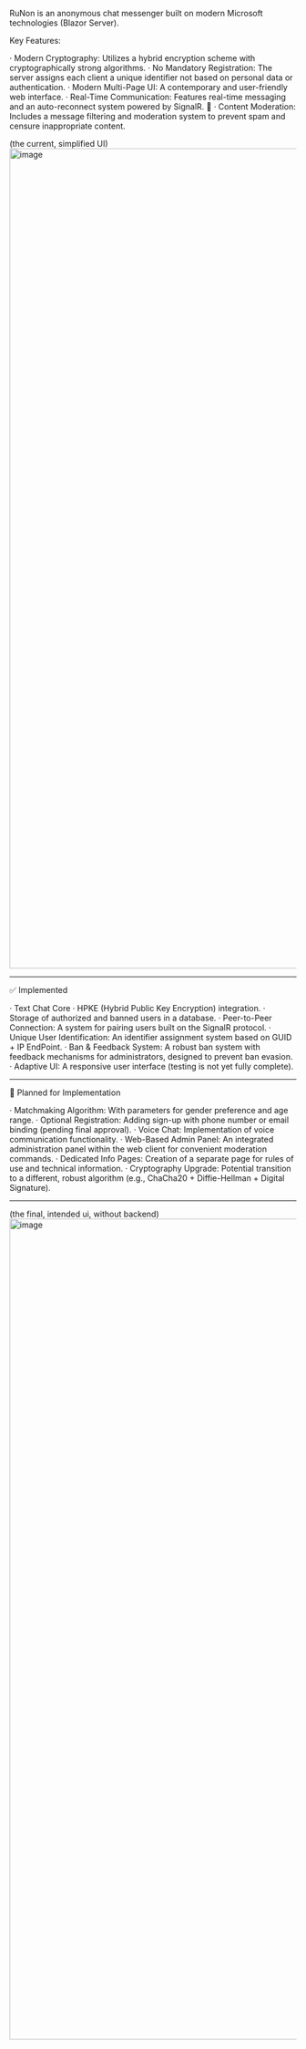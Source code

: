 RuNon is an anonymous chat messenger built on modern Microsoft technologies (Blazor Server).

Key Features:

· Modern Cryptography: Utilizes a hybrid encryption scheme with cryptographically strong algorithms. 
· No Mandatory Registration: The server assigns each client a unique identifier not based on personal data or authentication.
· Modern Multi-Page UI: A contemporary and user-friendly web interface.
· Real-Time Communication: Features real-time messaging and an auto-reconnect system powered by SignalR. 🔁
· Content Moderation: Includes a message filtering and moderation system to prevent spam and censure inappropriate content.

(the current, simplified UI)
<img width="2546" height="1439" alt="image" src="https://github.com/user-attachments/assets/19dff6d2-8672-4292-9f80-f72d5046744c" />

---

✅ Implemented

· Text Chat Core
  · HPKE (Hybrid Public Key Encryption) integration.
  · Storage of authorized and banned users in a database. 
· Peer-to-Peer Connection: A system for pairing users built on the SignalR protocol.
· Unique User Identification: An identifier assignment system based on GUID + IP EndPoint.
· Ban & Feedback System: A robust ban system with feedback mechanisms for administrators, designed to prevent ban evasion.
· Adaptive UI: A responsive user interface (testing is not yet fully complete).

---

📅 Planned for Implementation

· Matchmaking Algorithm: With parameters for gender preference and age range. 
· Optional Registration: Adding sign-up with phone number or email binding (pending final approval). 
· Voice Chat: Implementation of voice communication functionality. 
· Web-Based Admin Panel: An integrated administration panel within the web client for convenient moderation commands. 
· Dedicated Info Pages: Creation of a separate page for rules of use and technical information. 
· Cryptography Upgrade: Potential transition to a different, robust algorithm (e.g., ChaCha20 + Diffie-Hellman + Digital Signature).

---

(the final, intended ui, without backend)
<img width="2541" height="1440" alt="image" src="https://github.com/user-attachments/assets/bf341293-0193-4b0c-8dda-1bc0c7d02bde" />

